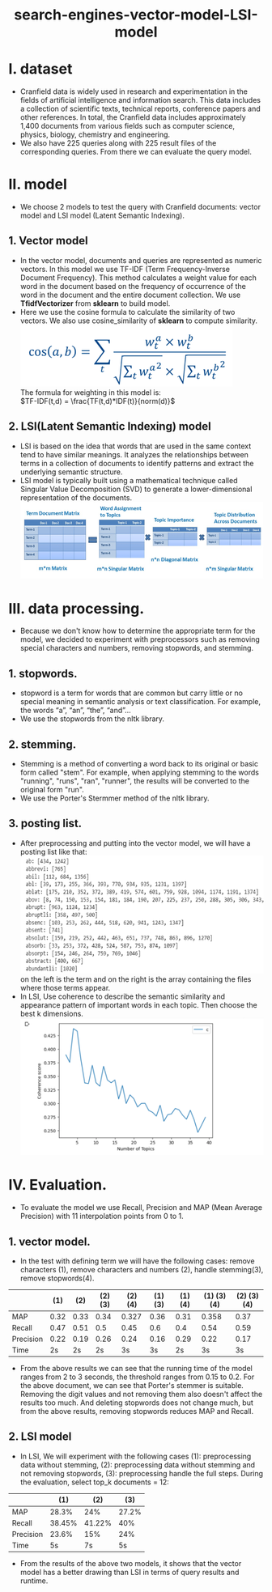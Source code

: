 <h1 align="center">search-engines-vector-model-LSI-model</h1>

# I. dataset
* Cranfield data is widely used in research and experimentation in the fields of artificial intelligence and information search. This data includes a collection of scientific texts, technical reports, conference papers and other references. In total, the Cranfield data includes approximately 1,400 documents from various fields such as computer science, physics, biology, chemistry and engineering.  
* We also have 225 queries along with 225 result files of the corresponding queries. From there we can evaluate the query model.  

# II. model
* We choose 2 models to test the query with Cranfield documents: vector model and LSI model (Latent Semantic Indexing).  
  
## 1. Vector model
* In the vector model, documents and queries are represented as numeric vectors. In this model we use TF-IDF (Term Frequency-Inverse Document Frequency). This method calculates a weight value for each word in the document based on the frequency of occurrence of the word in the document and the entire document collection. We use **TfidfVectorizer** from **sklearn** to build model.   
* Here we use the cosine formula to calculate the similarity of two vectors. We also use cosine_similarity of **sklearn** to compute similarity.  
![cosine](/image/cosine.png)  
The formula for weighting in this model is:  
$TF-IDF(t,d) = \frac{TF(t,d)*IDF(t)}{norm(d)}$  

## 2. LSI(Latent Semantic Indexing) model
* LSI is based on the idea that words that are used in the same context tend to have similar meanings. It analyzes the relationships between terms in a collection of documents to identify patterns and extract the underlying semantic structure.  
* LSI model is typically built using a mathematical technique called Singular Value Decomposition (SVD) to generate a lower-dimensional representation of the documents.  
![SVD](/image/SVD.png)  

# III. data processing.
* Because we don't know how to determine the appropriate term for the model, we decided to experiment with preprocessors such as removing special characters and numbers, removing stopwords, and stemming.
## 1. stopwords.
* stopword is a term for words that are common but carry little or no special meaning in semantic analysis or text classification. For example, the words “a”, “an”, “the”, “and”…  
* We use the stopwords from the nltk library.
## 2. stemming.
* Stemming is a method of converting a word back to its original or basic form called "stem". For example, when applying stemming to the words "running", "runs", "ran", "runner", the results will be converted to the original form "run".
* We use the Porter's Stermmer method of the nltk library.
## 3. posting list.
* After preprocessing and putting into the vector model, we will have a posting list like that:  
  ![posting list](/image/posting.png)  
on the left is the term and on the right is the array containing the files where those terms appear.
* In LSI, Use coherence to describe the semantic similarity and appearance pattern of important words in each topic. Then choose the best k dimensions.  
  ![cohen](/image/cohen.png)
# IV. Evaluation.
* To evaluate the model we use Recall, Precision and MAP (Mean Average Precision) with 11 interpolation points from 0 to 1.  
## 1. vector model.
* In the test with defining term we will have the following cases: remove characters (1), remove characters and numbers (2), handle stemming(3), remove stopwords(4).

|  | (1) | (2) | (2) (3) | (2) (4) | (1) (3) | (1) (4) | (1) (3) (4) | (2) (3) (4) |
|-------|-------|-------|-------|-------|-------|-------|-------|-------|
| MAP | 0.32 | 0.33 | 0.34 | 0.327 | 0.36 | 0.31 | 0.358 | 0.37 |
| Recall | 0.47 | 0.51 | 0.5 | 0.45 | 0.6 | 0.4 | 0.54 | 0.59 |
| Precision | 0.22 | 0.19 | 0.26 | 0.24 | 0.16 | 0.29 | 0.22 | 0.17 |
| Time | 2s | 2s | 2s | 3s | 3s | 2s | 3s | 3s |
  
* From the above results we can see that the running time of the model ranges from 2 to 3 seconds, the threshold ranges from 0.15 to 0.2. For the above document, we can see that Porter's stemmer is suitable. Removing the digit values and not removing them also doesn't affect the results too much. And deleting stopwords does not change much, but from the above results, removing stopwords reduces MAP and Recall.
## 2. LSI model
* In LSI, We will experiment with the following cases (1): preprocessing data without stemming, (2): preprocessing data without stemming and not removing stopwords, (3): preprocessing handle the full steps. During the evaluation, select top_k documents = 12:

|     | (1)    | (2)    | (3)    |
|----------|----------|----------|----------|
| MAP | 28.3% | 24% | 27.2% |
| Recall | 38.45% | 41.22% | 40% |
| Precision | 23.6% | 15% | 24% |
| Time | 5s | 7s | 5s |
* From the results of the above two models, it shows that the vector model has a better drawing than LSI in terms of query results and runtime.
